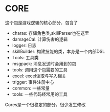 # CORE

这个包是游戏逻辑的核心部分，包含了

* charas: 存储角色类,skillParser也在这里
* damageCal: 计算伤害的逻辑
* logger: 日志
* skillBuilder: 构建技能的类，本身是一个内部DSL
* Tools: 工具类
* msgpack: 消息发送时会用到的包
* tools: 调用这个包需要的工具
* excel: excel读取与写入相关
* trigger: 事件注册中心
* common: 一些常量
* tools: 一些代码经常用的工具

Cores是一个很稳定的部分，很少发生修改
